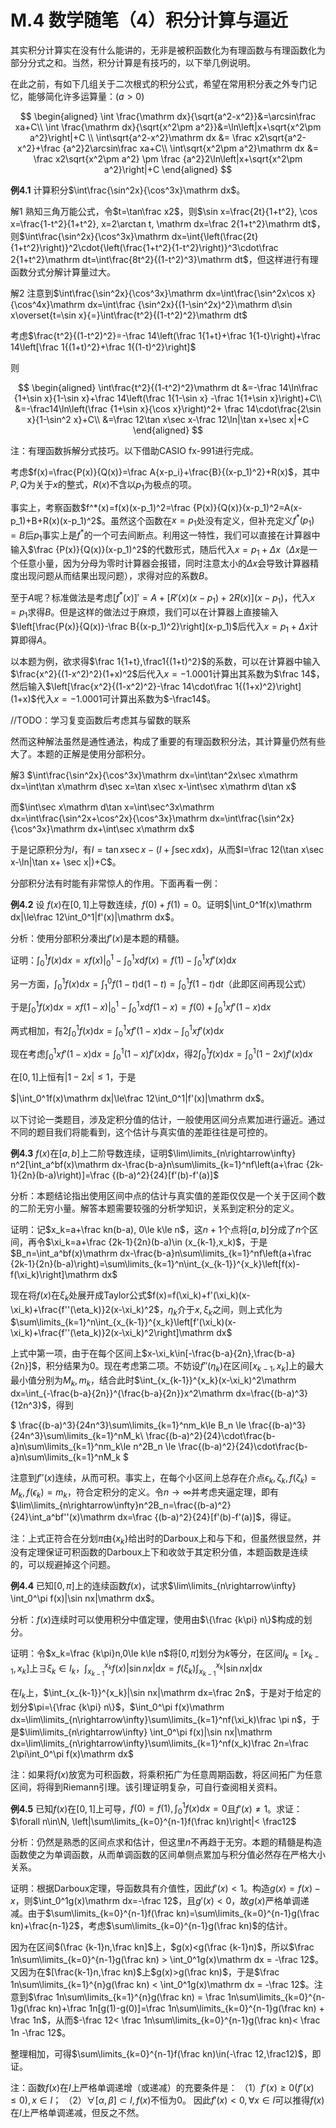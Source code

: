 # M.4 数学随笔（4）积分计算与逼近

其实积分计算实在没有什么能讲的，无非是被积函数化为有理函数与有理函数化为部分分式之和。当然，积分计算是有技巧的，以下举几例说明。

在此之前，有如下几组关于二次根式的积分公式，希望在常用积分表之外专门记忆，能够简化许多运算量：$(a>0)$

$$
\begin{aligned}
\int \frac{\mathrm dx}{\sqrt{a^2-x^2}}&=\arcsin\frac xa+C\\
\int \frac{\mathrm dx}{\sqrt{x^2\pm a^2}}&=\ln\left|x+\sqrt{x^2\pm a^2}\right|+C \\
\int\sqrt{a^2-x^2}\mathrm dx &= \frac x2\sqrt{a^2-x^2}+\frac {a^2}2\arcsin\frac xa+C\\
\int\sqrt{x^2\pm a^2}\mathrm dx &= \frac x2\sqrt{x^2\pm a^2} \pm \frac {a^2}2\ln\left|x+\sqrt{x^2\pm a^2}\right|+C
\end{aligned}
$$

**例4.1** 计算积分$\int\frac{\sin^2x}{\cos^3x}\mathrm dx$。

解1 熟知三角万能公式，令$t=\tan\frac x2$，则$\sin x=\frac{2t}{1+t^2}, \cos x=\frac{1-t^2}{1+t^2}, x=2\arctan t, \mathrm dx=\frac 2{1+t^2}\mathrm dt$，则$\int\frac{\sin^2x}{\cos^3x}\mathrm dx=\int{\left(\frac{2t}{1+t^2}\right)}^2\cdot{\left(\frac{1+t^2}{1-t^2}\right)}^3\cdot\frac 2{1+t^2}\mathrm dt=\int\frac{8t^2}{(1-t^2)^3}\mathrm dt$，但这样进行有理函数分式分解计算量过大。

解2 注意到$\int\frac{\sin^2x}{\cos^3x}\mathrm dx=\int\frac{\sin^2x\cos x}{\cos^4x}\mathrm dx=\int\frac {\sin^2x}{(1-\sin^2x)^2}\mathrm d\sin x\overset{t=\sin x}{=}\int\frac{t^2}{(1-t^2)^2}\mathrm dt$

考虑$\frac{t^2}{(1-t^2)^2}=-\frac 14\left(\frac 1{1+t}+\frac 1{1-t}\right)+\frac 14\left[\frac 1{(1+t)^2}+\frac 1{(1-t)^2}\right]$

则

$$
\begin{aligned}
\int\frac{t^2}{(1-t^2)^2}\mathrm dt
&=-\frac 14\ln\frac {1+\sin x}{1-\sin x}+\frac 14\left(\frac 1{1-\sin x}
-\frac 1{1+\sin x}\right)+C\\
&=-\frac14\ln\left(\frac {1+\sin x}{\cos x}\right)^2+
\frac 14\cdot\frac{2\sin x}{1-\sin^2 x}+C\\
&=\frac 12\tan x\sec x-\frac 12\ln|\tan x+\sec x|+C
\end{aligned}
$$

注：有理函数拆解分式技巧。以下借助CASIO fx-991进行完成。

考虑$f(x)=\frac{P(x)}{Q(x)}=\frac A{x-p_i}+\frac{B}{(x-p_1)^2}+R(x)$，其中$P,Q$为关于$x$的整式，$R(x)$不含以$p_1$为极点的项。

事实上，考察函数$f^*(x)=f(x)(x-p_1)^2=\frac {P(x)}{Q(x)}(x-p_1)^2=A(x-p_1)+B+R(x)(x-p_1)^2$。虽然这个函数在$x=p_1$处没有定义，但补充定义$f^*(p_1)=B$后$p_1$事实上是$f^*$的一个可去间断点。利用这一特性，我们可以直接在计算器中输入$\frac {P(x)}{Q(x)}(x-p_1)^2$的代数形式，随后代入$x=p_1+\Delta x$（$\Delta x$是一个任意小量，因为分母为零时计算器会报错，同时注意太小的$\Delta x$会导致计算器精度出现问题从而结果出现问题），求得对应的系数$B$。

至于$A$呢？标准做法是考虑$[f^*(x)]'=A+[R'(x)(x-p_1)+2R(x)](x-p_1)$，代入$x=p_1$求得$B$。但是这样的做法过于麻烦，我们可以在计算器上直接输入$\left[\frac{P(x)}{Q(x)}-\frac B{(x-p_1)^2}\right](x-p_1)$后代入$x=p_1+\Delta x$计算即得$A$。

以本题为例，欲求得$\frac 1{1+t},\frac1{(1+t)^2}$的系数，可以在计算器中输入$\frac{x^2}{(1-x^2)^2}(1+x)^2$后代入$x=-1.0001$计算出其系数为$\frac 14$，然后输入$\left[\frac{x^2}{(1-x^2)^2}-\frac 14\cdot\frac 1{(1+x)^2}\right](1+x)$代入$x=-1.0001$可计算出系数为$-\frac14$。

//TODO：学习复变函数后考虑其与留数的联系

然而这种解法虽然是通性通法，构成了重要的有理函数积分法，其计算量仍然有些大了。本题的正解是使用分部积分。

解3 $\int\frac{\sin^2x}{\cos^3x}\mathrm dx=\int\tan^2x\sec x\mathrm dx=\int\tan x\mathrm d\sec x=\tan x\sec x-\int\sec x\mathrm d\tan x$

而$\int\sec x\mathrm d\tan x=\int\sec^3x\mathrm dx=\int\frac{\sin^2x+\cos^2x}{\cos^3x}\mathrm dx=\int\frac{\sin^2x}{\cos^3x}\mathrm dx+\int\sec x\mathrm dx$

于是记原积分为$I$，有$I=\tan x\sec x-(I+\int\sec x\mathrm dx)$，从而$I=\frac 12(\tan x\sec x-\ln|\tan x+ \sec x|)+C$。

分部积分法有时能有非常惊人的作用。下面再看一例：

**例4.2** 设 $f(x)$在$[0,1]$上导数连续，$f(0)+f(1)=0$。证明$|\int_0^1f(x)\mathrm dx|\le\frac 12\int_0^1|f'(x)|\mathrm dx$。

分析：使用分部积分凑出$f'(x)$是本题的精髓。

证明：$\int_0^1f(x)\mathrm dx=xf(x)|_0^1-\int_0^1x\mathrm df(x)=f(1)-\int_0^1xf'(x)\mathrm dx$

另一方面，$\int_0^1f(x)\mathrm dx=\int_1^0f(1-t)\mathrm d(1-t)=\int_0^1f(1-t)\mathrm dt$（此即区间再现公式）

于是$\int_0^1f(x)\mathrm dx=xf(1-x)|_0^1-\int_0^1x\mathrm df(1-x)=f(0)+\int_0^1xf'(1-x)\mathrm dx$

两式相加，有$2\int_0^1f(x)\mathrm dx=\int_0^1xf'(1-x)\mathrm dx-\int_0^1xf'(x)\mathrm dx$

现在考虑$\int_0^1xf'(1-x)\mathrm dx=\int_0^1(1-x)f'(x)\mathrm dx$，得$2\int_0^1f(x)\mathrm dx=\int_0^1(1-2x)f'(x)\mathrm dx$

在$[0,1]$上恒有$|1-2x|\le1$，于是

$|\int_0^1f(x)\mathrm dx|\le\frac 12\int_0^1|f'(x)|\mathrm dx$。

以下讨论一类题目，涉及定积分值的估计，一般使用区间分点累加进行逼近。通过不同的题目我们将能看到，这个估计与真实值的差距往往是可控的。

**例4.3** $f(x)$在$[a,b]$上二阶导数连续，证明$\lim\limits_{n\rightarrow\infty} n^2[\int_a^bf(x)\mathrm dx-\frac{b-a}n\sum\limits_{k=1}^nf\left(a+\frac {2k-1}{2n}(b-a)\right)]=\frac {(b-a)^2}{24}[f'(b)-f'(a)]$

分析：本题结论指出使用区间中点的估计与真实值的差距仅仅是一个关于区间个数的二阶无穷小量。解答本题需要较强的分析学知识，关系到定积分的定义。

证明：记$x_k=a+\frac kn(b-a), 0\le k\le n$，这$n+1$个点将$[a,b]$分成了$n$个区间，再令$\xi_k=a+\frac {2k-1}{2n}(b-a)\in (x_{k-1},x_k)$，于是$B_n=\int_a^bf(x)\mathrm dx-\frac{b-a}n\sum\limits_{k=1}^nf\left(a+\frac {2k-1}{2n}(b-a)\right)=\sum\limits_{k=1}^n\int_{x_{k-1}}^{x_k}\left[f(x)-f(\xi_k)\right]\mathrm dx$

现在将$f(x)$在$\xi_k$处展开成Taylor公式$f(x)=f(\xi_k)+f'(\xi_k)(x-\xi_k)+\frac{f''(\eta_k)}2(x-\xi_k)^2$，$\eta_k$介于$x,\xi_k$之间，则上式化为$\sum\limits_{k=1}^n\int_{x_{k-1}}^{x_k}\left[f'(\xi_k)(x-\xi_k)+\frac{f''(\eta_k)}2(x-\xi_k)^2\right]\mathrm dx$

上式中第一项，由于在每个区间上$x-\xi_k\in[-\frac{b-a}{2n},\frac{b-a}{2n}]$，积分结果为$0$。现在考虑第二项。不妨设$f''(\eta_k)$在区间$[x_{k-1},x_k]$上的最大最小值分别为$M_k,m_k$，结合此时$\int_{x_{k-1}}^{x_k}(x-\xi_k)^2\mathrm dx=\int_{-\frac{b-a}{2n}}^{\frac{b-a}{2n}}x^2\mathrm dx=\frac{(b-a)^3}{12n^3}$，得到

$
\frac{(b-a)^3}{24n^3}\sum\limits_{k=1}^nm_k\le B_n \le 
\frac{(b-a)^3}{24n^3}\sum\limits_{k=1}^nM_k\\
\frac{(b-a)^2}{24}\cdot\frac{b-a}n\sum\limits_{k=1}^nm_k\le n^2B_n \le 
\frac{(b-a)^2}{24}\cdot\frac{b-a}n\sum\limits_{k=1}^nM_k
$

注意到$f''(x)$连续，从而可积。事实上，在每个小区间上总存在介点$\epsilon_k,\zeta_k,f(\zeta_k)=M_k,f(\epsilon_k)=m_k$，符合定积分的定义。令$n\rightarrow\infty$并考虑夹逼定理，即有$\lim\limits_{n\rightarrow\infty}n^2B_n=\frac{(b-a)^2}{24}\int_a^bf''(x)\mathrm dx=\frac {(b-a)^2}{24}[f'(b)-f'(a)]$，得证。

注：上式正符合在分划$\pi$由$\{x_k\}$给出时的Darboux上和与下和，但虽然很显然，并没有定理保证可积函数的Darboux上下和收敛于其定积分值，本题函数是连续的，可以规避掉这个问题。

**例4.4** 已知$[0,\pi]$上的连续函数$f(x)$，试求$\lim\limits_{n\rightarrow\infty} \int_0^\pi f(x)|\sin nx|\mathrm dx$。

分析：$f(x)$连续时可以使用积分中值定理，使用由$\{\frac {k\pi} n\}$构成的划分。

证明：令$x_k=\frac {k\pi}n,0\le k\le n$将$[0,\pi]$划分为$k$等分，在区间$I_k=[x_{k-1},x_k]$上$\exists \xi_k\in I_k$，$\int_{x_{k-1}}^{x_k}f(x)|\sin nx|\mathrm dx=f(\xi_k)\int_{x_{k-1}}^{x_k}|\sin nx|\mathrm dx$

在$I_k$上，$\int_{x_{k-1}}^{x_k}|\sin nx|\mathrm dx=\frac 2n$，于是对于给定的划分$\pi=\{\frac {k\pi} n\}$，$\int_0^\pi f(x)\mathrm dx=\lim\limits_{n\rightarrow\infty}\sum\limits_{k=1}^nf(\xi_k)\frac \pi n$，于是$\lim\limits_{n\rightarrow\infty} \int_0^\pi f(x)|\sin nx|\mathrm dx=\lim\limits_{n\rightarrow\infty}\sum\limits_{k=1}^nf(x_k)\frac 2n=\frac 2\pi\int_0^\pi f(x)\mathrm dx$

注：如果将$f(x)$放宽为可积函数，将乘积拓广为任意周期函数，将区间拓广为任意区间，将得到Riemann引理。该引理证明复杂，可自行查阅相关资料。

**例4.5** 已知$f(x)$在$[0,1]$上可导，$f(0)=f(1),\int_0^1f(x)\mathrm dx=0$且$f'(x)\ne 1$。求证：$\forall n\in\N, \left|\sum\limits_{k=0}^{n-1}f(\frac kn)\right|< \frac12$

分析：仍然是熟悉的区间点求和估计，但这里$n$不再趋于无穷。本题的精髓是构造函数使之为单调函数，从而单调函数的区间单侧点累加与积分值必然存在严格大小关系。

证明：根据Darboux定理，导函数具有介值性，因此$f'(x)<1$。构造$g(x)=f(x)-x$，则$\int_0^1g(x)\mathrm dx=-\frac 12$，且$g'(x)<0$，故$g(x)$严格单调递减。由于$\sum\limits_{k=0}^{n-1}f(\frac kn)=\sum\limits_{k=0}^{n-1}g(\frac kn)+\frac{n-1}2$，考虑$\sum\limits_{k=0}^{n-1}g(\frac kn)$的估计。

因为在区间$(\frac {k-1}n,\frac kn]$上，$g(x)<g(\frac {k-1}n)$，所以$\frac 1n\sum\limits_{k=0}^{n-1}g(\frac kn) > \int_0^1g(x)\mathrm dx = -\frac 12$。又因为在$[\frac{k-1}n,\frac kn)$上$g(x)>g(\frac kn)$，于是$\frac 1n\sum\limits_{k=1}^{n}g(\frac kn) < \int_0^1g(x)\mathrm dx = -\frac 12$。注意到$\frac 1n\sum\limits_{k=1}^{n}g(\frac kn) = \frac 1n\sum\limits_{k=0}^{n-1}g(\frac kn)+\frac 1n[g(1)-g(0)]=\frac 1n\sum\limits_{k=0}^{n-1}g(\frac kn) + \frac 1n$，从而$-\frac 12< \frac 1n\sum\limits_{k=0}^{n-1}g(\frac kn)< \frac 1n -\frac 12$。

整理相加，可得$\sum\limits_{k=0}^{n-1}f(\frac kn)\in(-\frac 12,\frac12)$，即证。

注：函数$f(x)$在$I$上严格单调递增（或递减）的充要条件是：
（1）$f'(x)\ge 0 (f'(x)\le0),x\in I$；
（2）$\forall [\alpha,\beta] \subset I, f(x)$不恒为$0$。
因此$f'(x)<0,\forall x\in I$可以推得$f(x)$在$I$上严格单调递减，但反之不然。